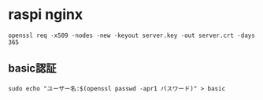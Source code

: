 # raspi nginx

```shell
openssl req -x509 -nodes -new -keyout server.key -out server.crt -days 365
```

## basic認証
```shell
sudo echo "ユーザー名:$(openssl passwd -apr1 パスワード)" > basic
```
